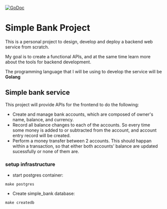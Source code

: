 [![GoDoc](https://pkg.go.dev/badge/github.com/golang-migrate/migrate)](https://pkg.go.dev/github.com/golang-migrate/migrate/v4)

# Simple Bank Project
This is a personal project to design, develop and deploy a backend web service from scratch.

My goal is to create a functional APIs, and at the same time learn more about the tools for backend development.

The programming language that I will be using to develop the service will be **Golang**

## Simple bank service
This project will provide APIs for the frontend to do the following:
+ Create and manage bank accounts, which are composed of owner's name, balance, and currency.
+ Record all balance changes to each of the accounts. So every time some money is added to or subtracted from the account, and account entry record will be created.
+ Perform a money transfer between 2 accounts. This should happan within a transaction, so that either both accounts' balance are updated sucessfully or none of them are.

### setup infrastructure
+ start postgres container:
```
make postgres
```
+ Create simple_bank database:
```
make createdb
```

